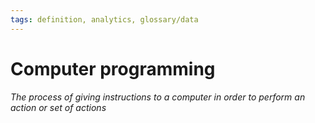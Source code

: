 ```yaml
---
tags: definition, analytics, glossary/data
---
```

#  Computer programming
*The process of giving instructions to a computer in order to perform an action or set of actions*